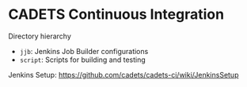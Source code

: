 # CADETS Continuous Integration

Directory hierarchy

  * `jjb`: Jenkins Job Builder configurations
  * `script`: Scripts for building and testing

Jenkins Setup:
https://github.com/cadets/cadets-ci/wiki/JenkinsSetup
